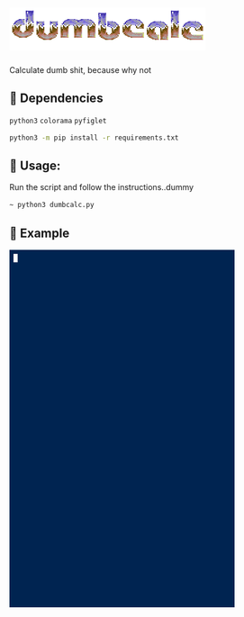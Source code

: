 # ![logo.png](img/logo.png)
Calculate dumb shit, because why not

## :pill: Dependencies
`python3` `colorama` `pyfiglet`

```zsh
python3 -m pip install -r requirements.txt
```
## :badger: Usage:
Run the script and follow the instructions..dummy
```zsh
~ python3 dumbcalc.py
```

## 📼 Example
<img src="img/dumbsample.gif" width="400">